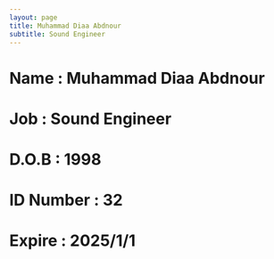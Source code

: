 ```yaml
---
layout: page
title: Muhammad Diaa Abdnour
subtitle: Sound Engineer
---
```

# Name : Muhammad Diaa Abdnour 
# Job : Sound Engineer
# D.O.B : 1998
# ID Number : 32
# Expire : 2025/1/1
